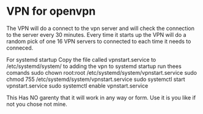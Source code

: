 # VPN for openvpn

The VPN will do a connect to the vpn server and will check the connection to the server every 30 minutes.
Every time it starts up the VPN will do a random pick of one 16 VPN servers to connected to each time it needs to conneced.


For systemd startup
Copy the file called vpnstart.service to /etc/systemd/system/ to adding the vpn to systemd startup
run thees comands
sudo chown root:root /etc/systemd/system/vpnstart.service
sudo chmod 755 /etc/systemd/system/vpnstart.service
sudo systemctl start vpnstart.service
sudo systemctl enable vpnstart.service



This Has NO garenty that it will work in any way or form. Use it is you like if not you chose not mine.
